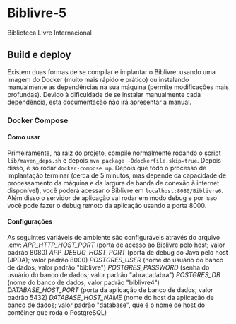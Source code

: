 # Biblivre-5

Biblioteca Livre Internacional

## Build e deploy

Existem duas formas de se compilar e implantar o Biblivre: usando uma imagem do Docker (muito mais rápido e prático) ou instalando manualmente as dependências na sua máquina (permite modificações mais profundas). Devido à dificuldade de se instalar manualmente cada dependência, esta documentação não irá apresentar a manual.

### Docker Compose

#### Como usar
Primeiramente, na raiz do projeto, compile normalmente rodando o script `lib/maven_deps.sh` e depois `mvn package -Ddockerfile.skip=true`. Depois disso, é só rodar `docker-compose up`.
Depois que todo o processo de implantação terminar (cerca de 5 minutos, mas depende da capacidade de processamento da máquina e da largura de banda de conexão à internet disponível), você poderá acessar o Biblivre em `localhost:8080/Biblivre6`. Além disso o servidor de aplicação vai rodar em modo debug e por isso você pode fazer o debug remoto da aplicação usando a porta 8000.

#### Configurações
As seguintes variáveis de ambiente são configuráveis através do arquivo .env:
*APP_HTTP_HOST_PORT* (porta de acesso ao Biblivre pelo host; valor padrão 8080)
*APP_DEBUG_HOST_PORT* (porta de debug do Java pelo host (JPDA); valor padrão 8000)
*POSTGRES_USER* (nome do usuário do banco de dados; valor padrão "biblivre")
*POSTGRES_PASSWORD* (senha do usuário do banco de dados; valor padrão "abracadabra")
*POSTGRES_DB* (nome do banco de dados; valor padrão "biblivre4")
*DATABASE_HOST_PORT* (porta da aplicação de banco de dados; valor padrão 5432)
*DATABASE_HOST_NAME* (nome do host da aplicação de banco de dados; valor padrão "database", que é o nome de host do contêiner que roda o PostgreSQL)
